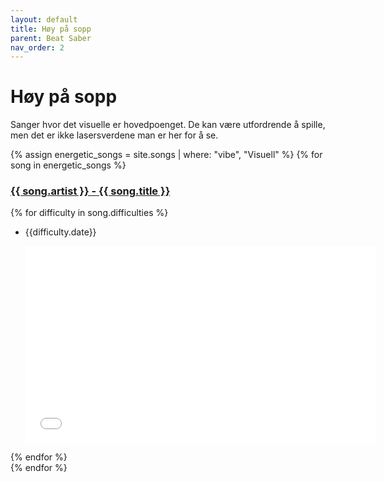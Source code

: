 ```yaml
---
layout: default
title: Høy på sopp
parent: Beat Saber
nav_order: 2
---
```


# Høy på sopp

Sanger hvor det visuelle er hovedpoenget. De kan være utfordrende å spille, men det er ikke lasersverdene man er her for å se.

{% assign energetic_songs = site.songs | where: "vibe", "Visuell" %}
{% for song in energetic_songs %}
  <div>
  <h3><a href="{{ song.url }}">{{ song.artist }} - {{ song.title }}</a></h3>
    {% for difficulty in song.difficulties %}
    <ul>
      <li>
      <div>
      <p>{{difficulty.date}}</p>
      <iframe width="560" height="315" src="{{difficulty.video_url}}" title="YouTube video player" frameborder="0" allow="accelerometer; autoplay; clipboard-write; encrypted-media; gyroscope; picture-in-picture; web-share" allowfullscreen></iframe>
      </div>
      </li>
    </ul>
  {% endfor %}
  </div>
{% endfor %}


